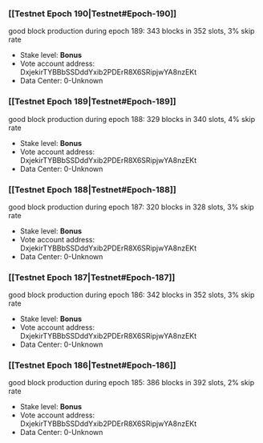 ### [[Testnet Epoch 190|Testnet#Epoch-190]]
good block production during epoch 189: 343 blocks in 352 slots, 3% skip rate
* Stake level: **Bonus** 
* Vote account address: DxjekirTYBBbSSDddYxib2PDErR8X6SRipjwYA8nzEKt
* Data Center: 0-Unknown
### [[Testnet Epoch 189|Testnet#Epoch-189]]
good block production during epoch 188: 329 blocks in 340 slots, 4% skip rate
* Stake level: **Bonus** 
* Vote account address: DxjekirTYBBbSSDddYxib2PDErR8X6SRipjwYA8nzEKt
* Data Center: 0-Unknown
### [[Testnet Epoch 188|Testnet#Epoch-188]]
good block production during epoch 187: 320 blocks in 328 slots, 3% skip rate
* Stake level: **Bonus** 
* Vote account address: DxjekirTYBBbSSDddYxib2PDErR8X6SRipjwYA8nzEKt
* Data Center: 0-Unknown
### [[Testnet Epoch 187|Testnet#Epoch-187]]
good block production during epoch 186: 342 blocks in 352 slots, 3% skip rate
* Stake level: **Bonus** 
* Vote account address: DxjekirTYBBbSSDddYxib2PDErR8X6SRipjwYA8nzEKt
* Data Center: 0-Unknown
### [[Testnet Epoch 186|Testnet#Epoch-186]]
good block production during epoch 185: 386 blocks in 392 slots, 2% skip rate
* Stake level: **Bonus** 
* Vote account address: DxjekirTYBBbSSDddYxib2PDErR8X6SRipjwYA8nzEKt
* Data Center: 0-Unknown